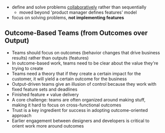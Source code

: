 - define and solve problems [collaboratively](https://www.svpg.com/beyond-lean-and-agile/) rather than sequentially
	- moved beyond 'product manager defines features' model
- focus on solving problems, **not implementing features**

## Outcome-Based Teams (from Outcomes over Output)
- Teams should focus on outcomes (behavior changes that drive business results) rather than outputs (features)
- In outcome-based work, teams need to be clear about the value they're trying to create
- Teams need a theory that if they create a certain impact for the customer, it will yield a certain outcome for the business
- Output-driven teams give an illusion of control because they work with fixed feature sets and deadlines
- Finished feature ≠ value delivery
- A core challenge: teams are often organized around making stuff, making it hard to focus on cross-functional outcomes
- Trust is a key ingredient for success in adopting outcome-oriented approach
- Earlier engagement between designers and developers is critical to orient work more around outcomes